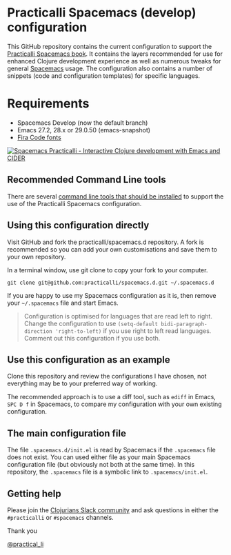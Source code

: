 # Practicalli Spacemacs (develop) configuration

This GitHub repository contains the current configuration to support the [Practicalli Spacemacs book](https://practical.li/spacemacs).  It contains the layers recommended for use for enhanced Clojure development experience as well as numerous tweaks for general [Spacemacs](https://github.com/syl20bnr/spacemacs/) usage.  The configuration also contains a number of snippets (code and configuration templates) for specific languages.

# Requirements

* Spacemacs Develop (now the default branch)
* Emacs 27.2, 28.x or 29.0.50 (emacs-snapshot)
* [Fira Code fonts](https://github.com/tonsky/FiraCode)

[![Spacemacs Practicalli - Interactive Clojure development with Emacs and CIDER](https://raw.githubusercontent.com/practicalli/spacemacs/main/images/practicalli-spacemacs-book-banner.png)](https://practical.li/spacemacs)

## Recommended Command Line tools

There are several [command line tools that should be installed](https://practicalli.github.io/spacemacs/before-you-start/recommended-command-line-tools.html) to support the use of the Practicalli Spacemacs configuration.


## Using this configuration directly

Visit GitHub and fork the practicalli/spacemacs.d repository.  A fork is recommended so you can add your own customisations and save them to your own repository.

In a terminal window, use git clone to copy your fork to your computer.

```git clone git@github.com:practicalli/spacemacs.d.git ~/.spacemacs.d```

If you are happy to use my Spacemacs configuration as it is, then remove your `~/.spacemacs` file and start Emacs.

> Configuration is optimised for languages that are read left to right.  Change the configuration to use `(setq-default bidi-paragraph-direction 'right-to-left)` if you use right to left read languages.  Comment out this configuration if you use both.


## Use this configuration as an example

Clone this repository and review the configurations I have chosen, not everything may be to your preferred way of working.

The recommended approach is to use a diff tool, such as `ediff` in Emacs, `SPC D f` in Spacemacs, to compare my configuration with your own existing configuration.


## The main configuration file

The file `.spacemacs.d/init.el` is read by Spacemacs if the `.spacemacs` file does not exist.  You can used either file as your main Spacemacs configuration file (but obviously not both at the same time).  In this repository, the `.spacemacs` file is a symbolic link to `.spacemacs/init.el`.


## Getting help
Please join the [Clojurians Slack community](http://clojure.net/) and ask questions in either the `#practicalli` or `#spacemacs` channels.


Thank you

[@practical_li](https://twitter.com/practical_li)
